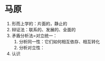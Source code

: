 # 马原

1. 形而上学的：片面的，静止的
2. 辩证法：联系的、发展的、全面的
3. 矛盾分析法=对立统一：
   1. 分析同一性：它们如何相互依存、相互转化
   2. 分析对立性：
4. 认识